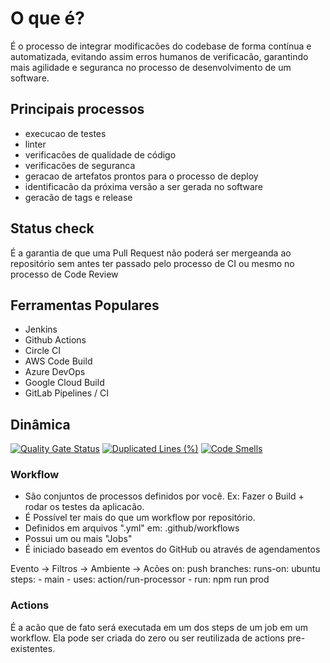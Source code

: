 # O que é?

É o processo de integrar modificacões do codebase de forma contínua e automatizada,
evitando assim erros humanos de verificacão, garantindo mais agilidade e seguranca no processo de desenvolvimento de um software.

## Principais processos

- execucao de testes
- linter
- verificacões de qualidade de código
- verificacões de seguranca
- geracao de artefatos prontos para o processo de deploy
- identificacão da próxima versão a ser gerada no software
- geracão de tags e release

## Status check

É a garantia de que uma Pull Request não poderá ser mergeanda ao repositório sem antes ter passado pelo processo de CI ou mesmo no processo de Code Review

## Ferramentas Populares

- Jenkins
- Github Actions
- Circle CI
- AWS Code Build
- Azure DevOps
- Google Cloud Build
- GitLab Pipelines / CI

## Dinâmica

[![Quality Gate Status](https://sonarcloud.io/api/project_badges/measure?project=smithjunior_gitopsfc&metric=alert_status)](https://sonarcloud.io/summary/new_code?id=smithjunior_gitopsfc)
[![Duplicated Lines (%)](https://sonarcloud.io/api/project_badges/measure?project=smithjunior_gitopsfc&metric=duplicated_lines_density)](https://sonarcloud.io/summary/new_code?id=smithjunior_gitopsfc)
[![Code Smells](https://sonarcloud.io/api/project_badges/measure?project=smithjunior_gitopsfc&metric=code_smells)](https://sonarcloud.io/summary/new_code?id=smithjunior_gitopsfc)

### Workflow

- São conjuntos de processos definidos por você. Ex: Fazer o Build + rodar os testes da aplicacão.
- É Possível ter mais do que um workflow por repositório.
- Definidos em arquivos ".yml" em: .github/workflows
- Possui um ou mais "Jobs"
- É iniciado baseado em eventos do GitHub ou através de agendamentos

Evento    ->   Filtros      ->    Ambiente        ->     Acões
on: push        branches:         runs-on: ubuntu       steps:
                - main                                    - uses: action/run-processor
                                                          - run: npm run prod

### Actions

É a acão que de fato será executada em um dos steps de um job em um workflow.
Ela pode ser criada do zero ou ser reutilizada de actions pre-existentes.
